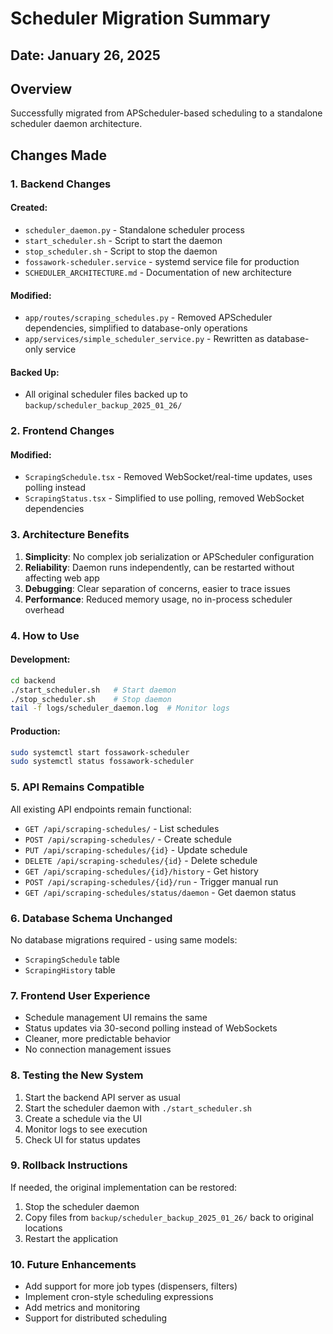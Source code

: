 # Scheduler Migration Summary

## Date: January 26, 2025

## Overview
Successfully migrated from APScheduler-based scheduling to a standalone scheduler daemon architecture.

## Changes Made

### 1. Backend Changes

#### Created:
- `scheduler_daemon.py` - Standalone scheduler process
- `start_scheduler.sh` - Script to start the daemon
- `stop_scheduler.sh` - Script to stop the daemon  
- `fossawork-scheduler.service` - systemd service file for production
- `SCHEDULER_ARCHITECTURE.md` - Documentation of new architecture

#### Modified:
- `app/routes/scraping_schedules.py` - Removed APScheduler dependencies, simplified to database-only operations
- `app/services/simple_scheduler_service.py` - Rewritten as database-only service

#### Backed Up:
- All original scheduler files backed up to `backup/scheduler_backup_2025_01_26/`

### 2. Frontend Changes

#### Modified:
- `ScrapingSchedule.tsx` - Removed WebSocket/real-time updates, uses polling instead
- `ScrapingStatus.tsx` - Simplified to use polling, removed WebSocket dependencies

### 3. Architecture Benefits

1. **Simplicity**: No complex job serialization or APScheduler configuration
2. **Reliability**: Daemon runs independently, can be restarted without affecting web app
3. **Debugging**: Clear separation of concerns, easier to trace issues
4. **Performance**: Reduced memory usage, no in-process scheduler overhead

### 4. How to Use

#### Development:
```bash
cd backend
./start_scheduler.sh   # Start daemon
./stop_scheduler.sh    # Stop daemon
tail -f logs/scheduler_daemon.log  # Monitor logs
```

#### Production:
```bash
sudo systemctl start fossawork-scheduler
sudo systemctl status fossawork-scheduler
```

### 5. API Remains Compatible

All existing API endpoints remain functional:
- `GET /api/scraping-schedules/` - List schedules
- `POST /api/scraping-schedules/` - Create schedule
- `PUT /api/scraping-schedules/{id}` - Update schedule
- `DELETE /api/scraping-schedules/{id}` - Delete schedule
- `GET /api/scraping-schedules/{id}/history` - Get history
- `POST /api/scraping-schedules/{id}/run` - Trigger manual run
- `GET /api/scraping-schedules/status/daemon` - Get daemon status

### 6. Database Schema Unchanged

No database migrations required - using same models:
- `ScrapingSchedule` table
- `ScrapingHistory` table

### 7. Frontend User Experience

- Schedule management UI remains the same
- Status updates via 30-second polling instead of WebSockets
- Cleaner, more predictable behavior
- No connection management issues

### 8. Testing the New System

1. Start the backend API server as usual
2. Start the scheduler daemon with `./start_scheduler.sh`
3. Create a schedule via the UI
4. Monitor logs to see execution
5. Check UI for status updates

### 9. Rollback Instructions

If needed, the original implementation can be restored:
1. Stop the scheduler daemon
2. Copy files from `backup/scheduler_backup_2025_01_26/` back to original locations
3. Restart the application

### 10. Future Enhancements

- Add support for more job types (dispensers, filters)
- Implement cron-style scheduling expressions
- Add metrics and monitoring
- Support for distributed scheduling